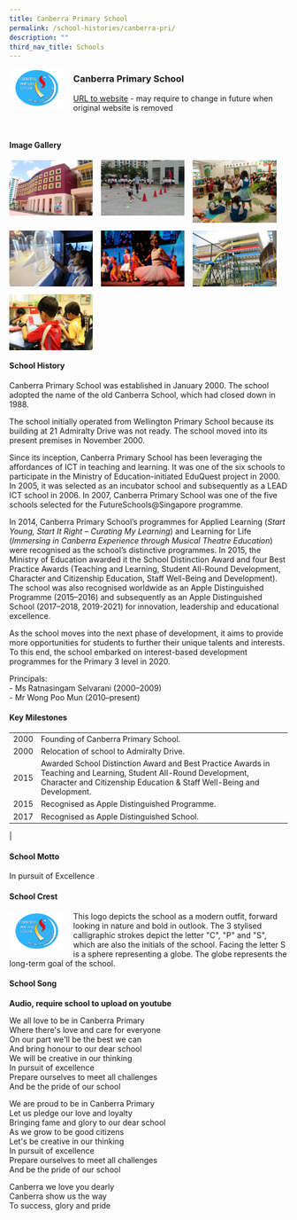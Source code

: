 ```yaml
---
title: Canberra Primary School
permalink: /school-histories/canberra-pri/
description: ""
third_nav_title: Schools
---
```

<img src="/images/canberrapri1.png" style="width:20%;margin-right:15px;" align = "left">

### **Canberra Primary School**
[URL to website](https://canberrapri.moe.edu.sg/) - may require to change in future when original website is removed

<br clear="left">

#### **Image Gallery**

<p><a href="https://staging.d1yxymztqoj7qn.amplifyapp.com/images/canberrapri2.jpg">  
<img src="/images/canberrapri2.jpg" style="width:30%;margin-right:15px;" align = "left">
</a></p>

<p><a href="https://staging.d1yxymztqoj7qn.amplifyapp.com/images/canberrapri3.jpg">  
<img src="/images/canberrapri3.jpg" style="width:30%;margin-right:15px;" align = "left">
</a></p>

<p><a href="https://staging.d1yxymztqoj7qn.amplifyapp.com/images/canberrapri4.jpg">  
<img src="/images/canberrapri4.jpg" style="width:30%;margin-right:15px;" align = "left">
</a></p>

<br clear="left">

<p><a href="https://staging.d1yxymztqoj7qn.amplifyapp.com/images/canberrapri5.jpg">  
<img src="/images/canberrapri5.jpg" style="width:30%;margin-right:15px;" align = "left">
</a></p>

<p><a href="https://staging.d1yxymztqoj7qn.amplifyapp.com/images/canberrapri6.jpg">  
<img src="/images/canberrapri6.jpg" style="width:30%;margin-right:15px;" align = "left">
</a></p>

<p><a href="https://staging.d1yxymztqoj7qn.amplifyapp.com/images/canberrapri7.jpg">  
<img src="/images/canberrapri7.jpg" style="width:30%;margin-right:15px;" align = "left">
</a></p>

<br clear="left">

<p><a href="https://staging.d1yxymztqoj7qn.amplifyapp.com/images/canberrapri8.jpg">  
<img src="/images/canberrapri8.jpg" style="width:30%;margin-right:15px;" align = "left">
</a></p>

<br clear="left">

#### **School History**
Canberra Primary School was established in January 2000. The school adopted the name of the old Canberra School, which had closed down in 1988.   
  
The school initially operated from Wellington Primary School because its building at 21 Admiralty Drive was not ready. The school moved into its present premises in November 2000.   
  
Since its inception, Canberra Primary School has been leveraging the affordances of ICT in teaching and learning. It was one of the six schools to participate in the Ministry of Education-initiated EduQuest project in 2000. In 2005, it was selected as an incubator school and subsequently as a LEAD ICT school in 2006. In 2007, Canberra Primary School was one of the five schools selected for the FutureSchools@Singapore programme.    
  
In 2014, Canberra Primary School’s programmes for Applied Learning (_Start Young, Start It Right – Curating My Learning_) and Learning for Life (_Immersing in Canberra Experience through Musical Theatre Education_) were recognised as the school’s distinctive programmes. In 2015, the Ministry of Education awarded it the School Distinction Award and four Best Practice Awards (Teaching and Learning, Student All-Round Development, Character and Citizenship Education, Staff Well-Being and Development). The school was also recognised worldwide as an Apple Distinguished Programme (2015–2016) and subsequently as an Apple Distinguished School (2017–2018, 2019-2021) for innovation, leadership and educational excellence.

As the school moves into the next phase of development, it aims to provide more opportunities for students to further their unique talents and interests. To this end, the school embarked on interest-based development programmes for the Primary 3 level in 2020.

Principals:<br>
\- Ms Ratnasingam Selvarani (2000–2009)<br>
\- Mr Wong Poo Mun (2010–present)

#### **Key Milestones**

|  |  |
|:---:|---|
| 2000 | Founding of Canberra Primary School. |
| 2000 | Relocation of school to Admiralty Drive. |
| 2015 | Awarded School Distinction Award and Best Practice Awards in Teaching and Learning, Student All-Round Development, Character and Citizenship Education & Staff Well-Being and Development. |
| 2015 | Recognised as Apple Distinguished Programme. |
| 2017 | Recognised as Apple Distinguished School. |
|

#### **School Motto**
In pursuit of Excellence

#### **School Crest**
<img src="/images/canberrapri1.png" style="width:20%;margin-right:15px;" align = "left">

This logo depicts the school as a modern outfit, forward looking in nature and bold in outlook. The 3 stylised calligraphic strokes depict the letter "C", "P" and "S", which are also the initials of the school. Facing the letter S is a sphere representing a globe. The globe represents the long-term goal of the school.

#### **School Song**
**Audio, require school to upload on youtube**

We all love to be in Canberra Primary<br>
Where there's love and care for everyone<br>
On our part we'll be the best we can<br>
And bring honour to our dear school<br>
We will be creative in our thinking<br>
In pursuit of excellence<br>
Prepare ourselves to meet all challenges<br>
And be the pride of our school

We are proud to be in Canberra Primary<br>
Let us pledge our love and loyalty<br>
Bringing fame and glory to our dear school<br>
As we grow to be good citizens<br>
Let's be creative in our thinking<br>
In pursuit of excellence<br>
Prepare ourselves to meet all challenges<br>
And be the pride of our school

Canberra we love you dearly<br>
Canberra show us the way<br>
To success, glory and pride